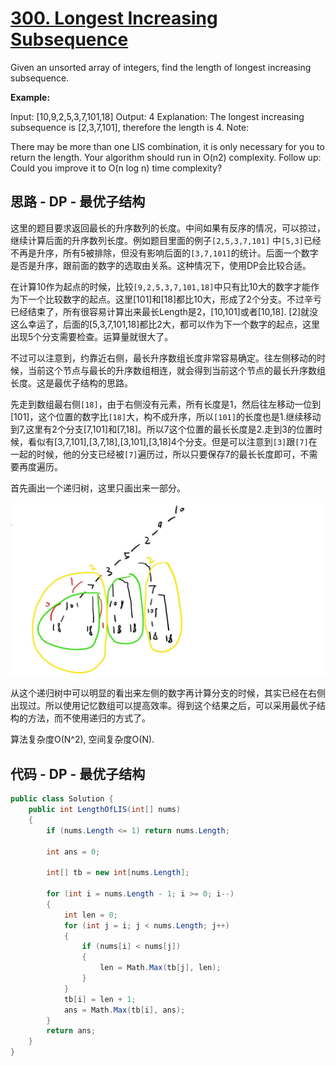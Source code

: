 # [300. Longest Increasing Subsequence](https://leetcode.com/problems/longest-increasing-subsequence/)

Given an unsorted array of integers, find the length of longest increasing subsequence.

**Example:**

Input: [10,9,2,5,3,7,101,18]
Output: 4
Explanation: The longest increasing subsequence is [2,3,7,101], therefore the length is 4.
Note:

There may be more than one LIS combination, it is only necessary for you to return the length.
Your algorithm should run in O(n2) complexity.
Follow up: Could you improve it to O(n log n) time complexity?

## 思路 - DP - 最优子结构

这里的题目要求返回最长的升序数列的长度。中间如果有反序的情况，可以掠过，继续计算后面的升序数列长度。例如题目里面的例子`[2,5,3,7,101]` 中`[5,3]`已经不再是升序，所有5被排除，但没有影响后面的`[3,7,101]`的统计。后面一个数字是否是升序，跟前面的数字的选取由关系。这种情况下，使用DP会比较合适。

在计算10作为起点的时候，比较`[9,2,5,3,7,101,18]`中只有比10大的数字才能作为下一个比较数字的起点。这里[101]和[18]都比10大，形成了2个分支。不过辛亏已经结束了，所有很容易计算出来最长Length是2，[10,101]或者[10,18].
[2]就没这么幸运了，后面的[5,3,7,101,18]都比2大，都可以作为下一个数字的起点，这里出现5个分支需要检查。运算量就很大了。

不过可以注意到，约靠近右侧，最长升序数组长度非常容易确定。往左侧移动的时候，当前这个节点与最长的升序数组相连，就会得到当前这个节点的最长升序数组长度。这是最优子结构的思路。

先走到数组最右侧`[18]`，由于右侧没有元素，所有长度是1，然后往左移动一位到[101]，这个位置的数字比`[18]`大，构不成升序，所以`[101]`的长度也是1.继续移动到7,这里有2个分支[7,101]和[7,18]。所以7这个位置的最长长度是2.走到3的位置时候，看似有[3,7,101],[3,7,18],[3,101],[3,18]4个分支。但是可以注意到`[3]`跟`[7]`在一起的时候，他的分支已经被`[7]`遍历过，所以只要保存7的最长长度即可，不需要再度遍历。

首先画出一个递归树，这里只画出来一部分。

![img](image/figure1.jpg)

从这个递归树中可以明显的看出来左侧的数字再计算分支的时候，其实已经在右侧出现过。所以使用记忆数组可以提高效率。得到这个结果之后，可以采用最优子结构的方法，而不使用递归的方式了。

算法复杂度O(N^2), 空间复杂度O(N).

## 代码 - DP - 最优子结构

```csharp
public class Solution {
    public int LengthOfLIS(int[] nums)
    {
        if (nums.Length <= 1) return nums.Length;

        int ans = 0;

        int[] tb = new int[nums.Length];

        for (int i = nums.Length - 1; i >= 0; i--)
        {
            int len = 0;
            for (int j = i; j < nums.Length; j++)
            {
                if (nums[i] < nums[j])
                {
                    len = Math.Max(tb[j], len);
                }
            }
            tb[i] = len + 1;
            ans = Math.Max(tb[i], ans);
        }
        return ans;
    }
}
```
